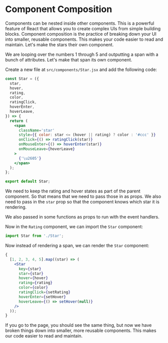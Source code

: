 # Component Composition

Components can be nested inside other components. This is a powerful feature of React that allows you to create complex UIs from simple building blocks. Component composition is the practice of breaking down your UI into smaller, reusable components. This makes your code easier to read and maintain. Let's make the stars their own component.

We are looping over the numbers 1 through 5 and outputting a span with a bunch of attributes. Let's make that span its own component.

Create a new file at `src/components/Star.jsx` and add the following code:

```jsx
const Star = ({
  star,
  hover,
  rating,
  color,
  ratingClick,
  hoverEnter,
  hoverLeave,
}) => {
  return (
    <span
      className='star'
      style={{ color: star <= (hover || rating) ? color : '#ccc' }}
      onClick={() => ratingClick(star)}
      onMouseEnter={() => hoverEnter(star)}
      onMouseLeave={hoverLeave}
    >
      {'\u2605'}
    </span>
  );
};

export default Star;
```

We need to keep the rating and hover states as part of the parent component. So that means that we need to pass those in as props. We also need to pass in the `star` prop so that the component knows which star it is rendering.

We also passed in some functions as props to run with the event handlers.

Now in the `Rating` component, we can import the `Star` component:

```jsx
import Star from './Star';
```

Now instead of rendering a span, we can render the `Star` component:

```jsx
{
  [1, 2, 3, 4, 5].map((star) => (
    <Star
      key={star}
      star={star}
      hover={hover}
      rating={rating}
      color={color}
      ratingClick={setRating}
      hoverEnter={setHover}
      hoverLeave={() => setHover(null)}
    />
  ));
}
```

If you go to the page, you should see the same thing, but now we have broken things down into smaller, more reusable components. This makes our code easier to read and maintain.

